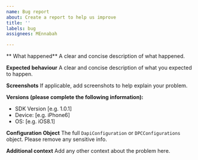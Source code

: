 ```yaml
---
name: Bug report
about: Create a report to help us improve
title: ''
labels: bug
assignees: MEnnabah

---
```


** What happened**
A clear and concise description of what happened.

**Expected behaviour**
A clear and concise description of what you expected to happen.

**Screenshots**
If applicable, add screenshots to help explain your problem.

**Versions (please complete the following information):**
 - SDK Version [e.g. 1.0.1]
 - Device: [e.g. iPhone6]
 - OS: [e.g. iOS8.1]

**Configuration Object**
The full `DapiConfiguration` or `DPCConfigurations` object. Please remove any sensitive info.


**Additional context**
Add any other context about the problem here.
